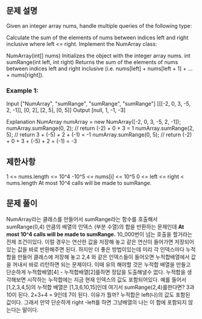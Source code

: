 ## 문제 설명

Given an integer array nums, handle multiple queries of the following type:

Calculate the sum of the elements of nums between indices left and right inclusive where left <= right.
Implement the NumArray class:

NumArray(int[] nums) Initializes the object with the integer array nums.
int sumRange(int left, int right) Returns the sum of the elements of nums between indices left and right inclusive (i.e. nums[left] + nums[left + 1] + ... + nums[right]).

### Example 1:

Input
["NumArray", "sumRange", "sumRange", "sumRange"]
[[[-2, 0, 3, -5, 2, -1]], [0, 2], [2, 5], [0, 5]]
Output
[null, 1, -1, -3]

Explanation
NumArray numArray = new NumArray([-2, 0, 3, -5, 2, -1]);
numArray.sumRange(0, 2); // return (-2) + 0 + 3 = 1
numArray.sumRange(2, 5); // return 3 + (-5) + 2 + (-1) = -1
numArray.sumRange(0, 5); // return (-2) + 0 + 3 + (-5) + 2 + (-1) = -3

## 제한사항

1 <= nums.length <= 10^4
-10^5 <= nums[i] <= 10^5
0 <= left <= right < nums.length
At most 10^4 calls will be made to sumRange.

## 문제 풀이

NumArray라는 클래스를 만들어서 sumRange라는 함수를 호출해서
sumRange(0,4) 만큼의 배열의 인덱스 (부분 수열)의 합을 반환하는 문제인데
**At most 10^4 calls will be made to sumRange.** 10_000번이 넘는 호출을 할거라는 전제 조건이있다.
이럴 경우는 연산한 값을 저장해 놓고 같은 연산이 들어가면 저장되어있는 값을 바로 반환해주면 된다.
하지만 더 좋은 방법이있는데 미리 각 인덱스마다 누적 합을 만들어 클래스에 저장해 놓고
2,4 와 같은 인덱스들이 들어오면 누적합배열에서 값을 꺼내서 바로 리턴하면 되는 문제이다.
이때 유의 해야할 것은 누적합 배열을 만들고
단순하게 누적합배열[4] - 누적합배열[2]를하면 정답을 도출해낼수 없다.
누적합을 생각해보면 시작하는 누적합에는 지금 현재 인덱스의 값도 포함되어있다.
예를 들어서
[1,2,3,4,5]의 누적합 배열은
[1,3,6,10,15]인데 여기서 sumRange(2,4)를한다면? 3과 10이 된다.
2+3+4 = 9인데 7이 된다. 이유가 뭘까?
누적합은 left(나)의 값도 포함된 값이다. 그래서 만약 단순하게
right -left를 하면 그냥배열의 나는 이 합에 포함되지 않는다는 말이다.

